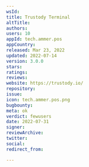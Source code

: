 ```yaml
---
wsId: 
title: Trustody Terminal
altTitle: 
authors: 
users: 10
appId: tech.ammer.pos
appCountry: 
released: Mar 23, 2022
updated: 2022-07-14
version: 3.0.0
stars: 
ratings: 
reviews: 
website: https://trustody.io/
repository: 
issue: 
icon: tech.ammer.pos.png
bugbounty: 
meta: ok
verdict: fewusers
date: 2022-07-31
signer: 
reviewArchive: 
twitter: 
social: 
redirect_from: 

---
```


